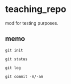 # teaching_repo

mod for testing purposes.

## memo

```github
git init

git status

git log

git commit -m/-am
```


